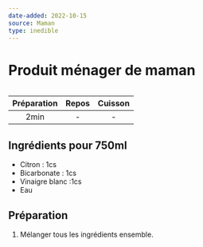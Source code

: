 ```yaml
---
date-added: 2022-10-15
source: Maman
type: inedible
---
```


# Produit ménager de maman

![]()

| Préparation | Repos | Cuisson |
|:-----------:|:-----:|:-------:|
|    2min     |   -   |    -    |

## Ingrédients pour 750ml

- Citron : 1cs
- Bicarbonate : 1cs
- Vinaigre blanc :1cs
- Eau

## Préparation

1. Mélanger tous les ingrédients ensemble.
